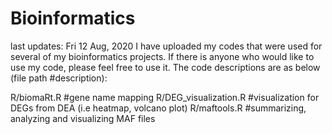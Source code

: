 # Bioinformatics
last updates: Fri 12 Aug, 2020
I have uploaded my codes that were used for several of my bioinformatics projects. 
If there is anyone who would like to use my code, please feel free to use it. 
The code descriptions are as below (file path #description):


R/biomaRt.R #gene name mapping
R/DEG_visualization.R #visualization for DEGs from DEA (i.e heatmap, volcano plot) 
R/maftools.R #summarizing, analyzing and visualizing MAF files
